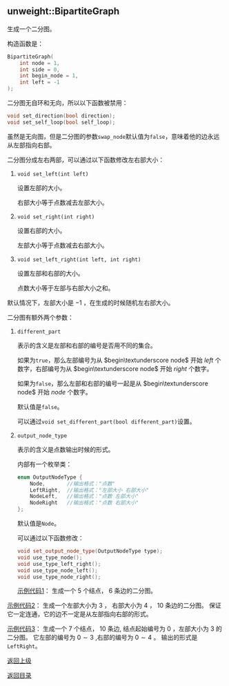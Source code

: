 ## unweight::BipartiteGraph

生成一个二分图。

构造函数是：
```cpp
BipartiteGraph(
    int node = 1, 
    int side = 0, 
    int begin_node = 1, 
    int left = -1
);
```

二分图无自环和无向，所以以下函数被禁用：

```cpp
void set_direction(bool direction);
void set_self_loop(bool self_loop);
```

虽然是无向图，但是二分图的参数`swap_node`默认值为`false`，意味着他的边永远从左部指向右部。

二分图分成左右两部，可以通过以下函数修改左右部大小：

1. `void set_left(int left)`
   
    设置左部的大小。
    
   右部大小等于点数减去左部大小。
   
2. `void set_right(int right)`
   
    设置右部的大小。
    
   左部大小等于点数减去右部大小。
   
3. `void set_left_right(int left, int right)`
   
    设置左部和右部的大小。
    
    点数大小等于左部与右部大小之和。

默认情况下，左部大小是 $-1$ ，在生成的时候随机左右部大小。

二分图有额外两个参数：

1. `different_part`

    表示的含义是左部和右部的编号是否用不同的集合。

    如果为`true`，那么左部编号为从  $begin\textunderscore node$ 开始 $left$ 个数字，右部编号为从  $begin\textunderscore node$ 开始 $right$ 个数字。

    如果为`false`，那么左部和右部的编号一起是从  $begin\textunderscore node$ 开始 $node$ 个数字。

    默认值是`false`。

    可以通过`void set_different_part(bool different_part)`设置。

2. `output_node_type`

    表示的含义是点数输出时候的形式。

    内部有一个枚举类：

    ```cpp
    enum OutputNodeType {
        Node,       //输出格式："点数"
        LeftRight,  //输出格式："左部大小 右部大小"
        NodeLeft,   //输出格式："点数 左部大小"
        NodeRight   //输出格式："点数 右部大小"
    };
    ```
    默认值是`Node`。

    可以通过以下函数修改：

    ```cpp
    void set_output_node_type(OutputNodeType type);
    void use_type_node();
    void use_type_left_right();
    void use_type_node_left();
    void use_type_node_right();
    ```
    [示例代码1](../../../examples/unweight_bipartite_graph1.cpp)：
    生成一个 $5$ 个结点， $6$ 条边的二分图。

[示例代码2](../../../examples/unweight_bipartite_graph2.cpp)：
生成一个左部大小为 $3$ ， 右部大小为 $4$ ， $10$ 条边的二分图。
保证它一定连通，它的边不一定是从左部指向右部的形式。

[示例代码3](../../../examples/unweight_bipartite_graph3.cpp)：
生成一个 $7$ 个结点， $10$ 条边, 结点起始编号为 $0$ ，左部大小为 $3$ 的二分图。
它左部的编号为 $0\sim3$ ,右部的编号为 $0\sim4$ 。
输出的形式是`LeftRight`。

[返回上级](./summary.md)

[返回目录](../../home.md)

